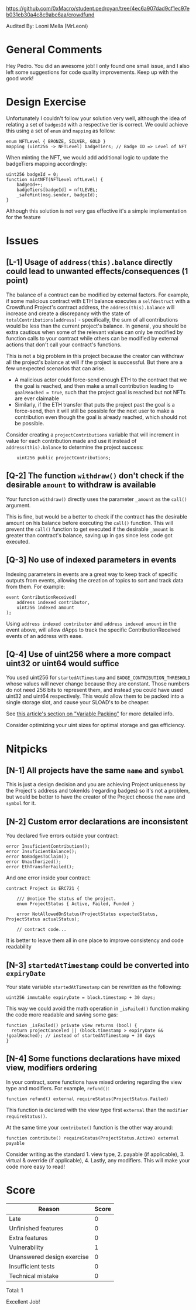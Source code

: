 https://github.com/0xMacro/student.pedroyan/tree/4ec6a907dad9cf1ec97eb031eb30a4c8c9abc6aa/crowdfund

Audited By: Leoni Mella (MrLeoni)

# General Comments

Hey Pedro. You did an awesome job! I only found one small issue, and I also left some  suggestions for code quality improvements. Keep up with the good work!

# Design Exercise

Unfortunately I couldn't follow your solution very well, although the idea of relating a set of `badgesId` with a respective tier is correct.
We could achieve this using a set of `enum` and `mapping` as follow:

```solidity
enum NFTLevel { BRONZE, SILVER, GOLD }
mapping (uint256 -> NFTLevel) badgeTiers; // Badge ID => Level of NFT
```

When minting the NFT, we would add additional logic to update the badgeTiers mapping accordingly:

```solidity
uint256 badgeId = 0;
function mintNFT(NFTLevel nftLevel) {
    badgeId++;
    badgeTiers[badgeId] = nftLEVEL;
    _safeMint(msg.sender, badgeId);
}
```

Although this solution is not very gas effective it's a simple implementation for the feature

# Issues

## **[L-1]** Usage of `address(this).balance` directly could lead to unwanted effects/consequences (1 point)

The balance of a contract can be modified by external factors. For example, if some malicious contract with ETH balance executes a `selfdestruct` with a Crowdfund Project's contract address, the `address(this).balance` will increase and create a discrepancy with the state of `totalContributions[address]` - specifically, the sum of all contributions would be less than the current project's balance. In general, you should be extra cautious when some of the relevant values can only be modified by function calls to your contract while others can be modified by external actions that don't call your contract's functions.

This is not a big problem in this project because the creator can withdraw all the project's balance at will if the project is successful. But there are a few unexpected scenarios that can arise. 
- A malicious actor could force-send enough ETH to the contract that we the goal is reached, and then make a small contribution leading to `goalReached = true`, such that the project goal is reached but not NFTs are ever claimable
- Similarly, if the ETH transfer that puts the project past the goal is a force-send, then it will still be possible for the next user to make a contribution even though the goal is already reached, which should not be possible.

Consider creating a `projectContributions` variable that will increment in value for each contribution made and use it instead of `address(this).balance` to determine the project success:

```solidity
    uint256 public projectContributions;
```

## **[Q-2]** The function `withdraw()` don't check if the desirable `amount` to withdraw is available

Your function `withdraw()` directly uses the parameter `_amount` as the `call()` argument.

This is fine, but would be a better to check if the contract has the desirable amount on his balance before executing the `call()` function. This will prevent the `call()` function to get executed if the desirable `_amount` is greater than contract's balance, saving up in gas since less code got executed.

## **[Q-3]** No use of indexed parameters in events

Indexing parameters in events are a great way to keep track of specific outputs from events, allowing the creation of topics to sort and track data from them. For example:

```solidity
event ContributionReceived(
    address indexed contributor,
    uint256 indexed amount
);
```

Using `address indexed contributor` and `address indexed amount` in the event above, will allow dApps to track the specific ContributionReceived events of an address with ease.

## **[Q-4]** Use of uint256 where a more compact uint32 or uint64 would suffice

You used uint256 for `startedAtTimestamp` and `BADGE_CONTRIBUTION_THRESHOLD` whose values will never change because they are constant. Those numbers do not need 256 bits to represent them, and instead you could have used uint32 and uint64 respectively. This would allow them to be packed into a single storage slot, and cause your SLOAD's to be cheaper.

See [this article's section on "Variable Packing"](https://medium.com/coinmonks/gas-optimization-in-solidity-part-i-variables-9d5775e43dde) for more detailed info.

Consider optimizing your uint sizes for optimal storage and gas efficiency.

# Nitpicks

## **[N-1]** All projects have the same `name` and `symbol`

This is just a design decision and you are achieving Project uniqueness by the Project's address and tokenIds (regarding badges) so it's not a problem, but would be better to have the creator of the Project choose the `name` and `symbol` for it.

## **[N-2]** Custom error declarations are inconsistent

You declared five errors outside your contract:

```solidity
error InsuficientContribution();
error InsuficientBalance();
error NoBadgesToClaim();
error Unauthorized();
error EthTransferFailed();
```

And one error inside your contract:

```solidity
contract Project is ERC721 {

    /// @notice The status of the project.
    enum ProjectStatus { Active, Failed, Funded }

    error NotAllowedOnStatus(ProjectStatus expectedStatus, ProjectStatus actualStatus);

    // contract code...
```

It is better to leave them all in one place to improve consistency and code readability

## **[N-3]** `startedAtTimestamp` could be converted into `expiryDate`

Your state variable `startedAtTimestamp` can be rewritten as the following:

```solidity
uint256 immutable expiryDate = block.timestamp + 30 days;
```

This way we could avoid the math operation in `_isFailed()` function making the code more readable and saving some gas:

```solidity
function _isFailed() private view returns (bool) {
  return projectCanceled || (block.timestamp > expiryDate && !goalReached); // instead of startedAtTimestamp + 30 days
}

```

## **[N-4]** Some functions declarations have mixed view, modifiers ordering

In your contract, some functions have mixed ordering regarding the view type and modifiers. For example, `refund()`:

```solidity
function refund() external requireStatus(ProjectStatus.Failed)
```

This function is declared with the view type first `external` than the `modifier` `requireStatus()`.

At the same time your `contribute()` function is the other way around:

```solidity
function contribute() requireStatus(ProjectStatus.Active) external payable
```

Consider writing as the standard 1. view type, 2. payable (if applicable), 3. virtual & override (if applicable), 4. Lastly, any modifiers. This will make your code more easy to read!

# Score

| Reason                     | Score |
| -------------------------- | ----- |
| Late                       | 0     |
| Unfinished features        | 0     |
| Extra features             | 0     |
| Vulnerability              | 1     |
| Unanswered design exercise | 0     |
| Insufficient tests         | 0     |
| Technical mistake          | 0     |

Total: 1

Excellent Job!
